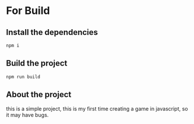 # For Build
## Install the dependencies
    npm i

## Build the project
    npm run build

## About the project
this is a simple project, this is my first time creating a game in javascript, so it may have bugs.